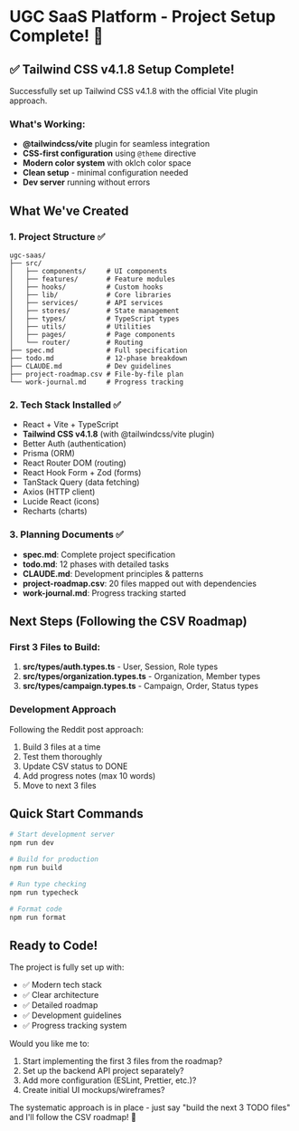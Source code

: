# UGC SaaS Platform - Project Setup Complete! 🚀

## ✅ Tailwind CSS v4.1.8 Setup Complete!

Successfully set up Tailwind CSS v4.1.8 with the official Vite plugin approach.

### What's Working:
- **@tailwindcss/vite** plugin for seamless integration
- **CSS-first configuration** using `@theme` directive  
- **Modern color system** with oklch color space
- **Clean setup** - minimal configuration needed
- **Dev server** running without errors

## What We've Created

### 1. **Project Structure** ✅
```
ugc-saas/
├── src/
│   ├── components/     # UI components
│   ├── features/       # Feature modules
│   ├── hooks/          # Custom hooks
│   ├── lib/            # Core libraries
│   ├── services/       # API services
│   ├── stores/         # State management
│   ├── types/          # TypeScript types
│   ├── utils/          # Utilities
│   ├── pages/          # Page components
│   └── router/         # Routing
├── spec.md             # Full specification
├── todo.md             # 12-phase breakdown
├── CLAUDE.md           # Dev guidelines
├── project-roadmap.csv # File-by-file plan
└── work-journal.md     # Progress tracking
```

### 2. **Tech Stack Installed** ✅
- React + Vite + TypeScript
- **Tailwind CSS v4.1.8** (with @tailwindcss/vite plugin)
- Better Auth (authentication)
- Prisma (ORM)
- React Router DOM (routing)
- React Hook Form + Zod (forms)
- TanStack Query (data fetching)
- Axios (HTTP client)
- Lucide React (icons)
- Recharts (charts)

### 3. **Planning Documents** ✅
- **spec.md**: Complete project specification
- **todo.md**: 12 phases with detailed tasks
- **CLAUDE.md**: Development principles & patterns
- **project-roadmap.csv**: 20 files mapped out with dependencies
- **work-journal.md**: Progress tracking started

## Next Steps (Following the CSV Roadmap)

### First 3 Files to Build:
1. **src/types/auth.types.ts** - User, Session, Role types
2. **src/types/organization.types.ts** - Organization, Member types
3. **src/types/campaign.types.ts** - Campaign, Order, Status types

### Development Approach
Following the Reddit post approach:
1. Build 3 files at a time
2. Test them thoroughly
3. Update CSV status to DONE
4. Add progress notes (max 10 words)
5. Move to next 3 files

## Quick Start Commands
```bash
# Start development server
npm run dev

# Build for production
npm run build

# Run type checking
npm run typecheck

# Format code
npm run format
```

## Ready to Code!
The project is fully set up with:
- ✅ Modern tech stack
- ✅ Clear architecture
- ✅ Detailed roadmap
- ✅ Development guidelines
- ✅ Progress tracking system

Would you like me to:
1. Start implementing the first 3 files from the roadmap?
2. Set up the backend API project separately?
3. Add more configuration (ESLint, Prettier, etc.)?
4. Create initial UI mockups/wireframes?

The systematic approach is in place - just say "build the next 3 TODO files" and I'll follow the CSV roadmap! 🎯
